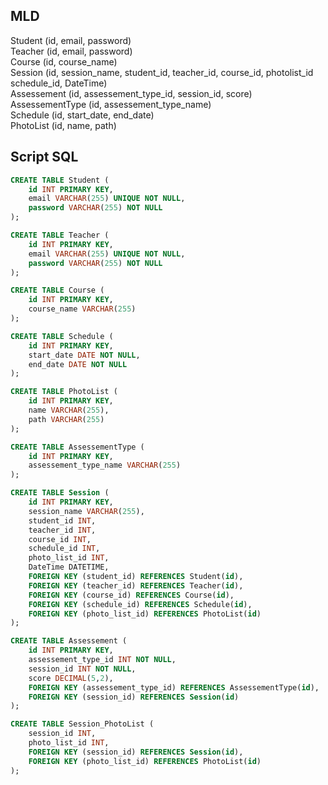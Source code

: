 ## MLD

Student (id, email, password)  
Teacher (id, email, password)  
Course (id, course_name)  
Session (id, session_name, student_id, teacher_id, course_id, photolist_id schedule_id, DateTime)  
Assessement (id, assessement_type_id, session_id, score)  
AssessementType (id, assessement_type_name)  
Schedule (id, start_date, end_date)  
PhotoList (id, name, path)  


## Script SQL

```sql
CREATE TABLE Student (
    id INT PRIMARY KEY,
    email VARCHAR(255) UNIQUE NOT NULL,
    password VARCHAR(255) NOT NULL
);

CREATE TABLE Teacher (
    id INT PRIMARY KEY,
    email VARCHAR(255) UNIQUE NOT NULL,
    password VARCHAR(255) NOT NULL
);

CREATE TABLE Course (
    id INT PRIMARY KEY,
    course_name VARCHAR(255)
);

CREATE TABLE Schedule (
    id INT PRIMARY KEY,
    start_date DATE NOT NULL,
    end_date DATE NOT NULL
);

CREATE TABLE PhotoList (
    id INT PRIMARY KEY,
    name VARCHAR(255),
    path VARCHAR(255)
);

CREATE TABLE AssessementType (
    id INT PRIMARY KEY,
    assessement_type_name VARCHAR(255)
);

CREATE TABLE Session (
    id INT PRIMARY KEY,
    session_name VARCHAR(255),
    student_id INT,
    teacher_id INT,
    course_id INT,
    schedule_id INT,
    photo_list_id INT,
    DateTime DATETIME,
    FOREIGN KEY (student_id) REFERENCES Student(id),
    FOREIGN KEY (teacher_id) REFERENCES Teacher(id),
    FOREIGN KEY (course_id) REFERENCES Course(id),
    FOREIGN KEY (schedule_id) REFERENCES Schedule(id),
    FOREIGN KEY (photo_list_id) REFERENCES PhotoList(id)
);

CREATE TABLE Assessement (
    id INT PRIMARY KEY,
    assessement_type_id INT NOT NULL,
    session_id INT NOT NULL,
    score DECIMAL(5,2),
    FOREIGN KEY (assessement_type_id) REFERENCES AssessementType(id),
    FOREIGN KEY (session_id) REFERENCES Session(id)
);

CREATE TABLE Session_PhotoList (
    session_id INT,
    photo_list_id INT,
    FOREIGN KEY (session_id) REFERENCES Session(id),
    FOREIGN KEY (photo_list_id) REFERENCES PhotoList(id)
);
```